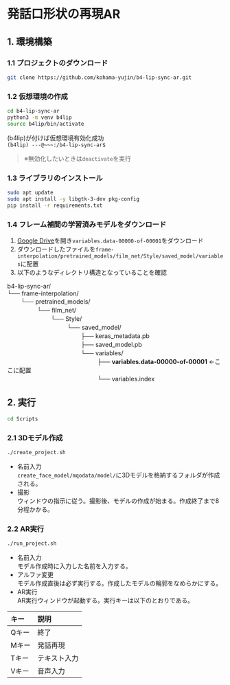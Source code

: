 # 発話口形状の再現AR

## 1. 環境構築
### 1.1 プロジェクトのダウンロード
```bash
git clone https://github.com/kohama-yujin/b4-lip-sync-ar.git
```

### 1.2 仮想環境の作成
```bash
cd b4-lip-sync-ar
python3 -m venv b4lip
source b4lip/bin/activate
```
(b4lip)が付けば仮想環境有効化成功  
`(b4lip) ---@~~~:/b4-lip-sync-ar$`
> ※無効化したいときは`deactivate`を実行

### 1.3 ライブラリのインストール
```bash
sudo apt update
sudo apt install -y libgtk-3-dev pkg-config
pip install -r requirements.txt
```

### 1.4 フレーム補間の学習済みモデルをダウンロード
1. [Google Drive](https://drive.google.com/drive/folders/1s9pbFx_bSbinhx5PChJwZqPsyRIlehmZ)を開き`variables.data-00000-of-00001`をダウンロード
1. ダウンロードしたファイルを`frame-interpolation/pretrained_models/film_net/Style/saved_model/variables`に配置
1. 以下のようなディレクトリ構造となっていることを確認

b4-lip-sync-ar/  
└── frame-interpolation/  
　　 └── pretrained_models/  
　　　　　└── film_net/  
　　　　　　　 └── Style/  
　　　　　　　　　　└── saved_model/  
　　　　　　　　　　　　 ├── keras_metadata.pb  
　　　　　　　　　　　　 ├── saved_model.pb  
　　　　　　　　　　　　 └── variables/  
　　　　　　　　　　　　　　　├── **variables.data-00000-of-00001** ←ここに配置  
　　　　　　　　　　　　　　　└── variables.index  


## 2. 実行
```bash
cd Scripts
```
### 2.1 3Dモデル作成 
```bash
./create_project.sh
```
- 名前入力  
`create_face_model/mqodata/model/`に3Dモデルを格納するフォルダが作成される。
- 撮影  
ウィンドウの指示に従う。撮影後、モデルの作成が始まる。作成終了まで8分程かかる。

### 2.2 AR実行 
```bash
./run_project.sh
```
- 名前入力  
モデル作成時に入力した名前を入力する。
- アルファ変更  
モデル作成直後は必ず実行する。作成したモデルの輪郭をなめらかにする。
- AR実行  
AR実行ウィンドウが起動する。実行キーは以下のとおりである。

| キー | 説明 |
| :--- | :--- |
| Qキー    | 終了 |
| Mキー    | 発話再現 |
| Tキー | テキスト入力 |
| Vキー | 音声入力 |
